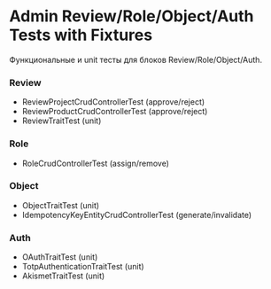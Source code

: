 # Admin Review/Role/Object/Auth Tests with Fixtures

Функциональные и unit тесты для блоков Review/Role/Object/Auth.

### Review
- ReviewProjectCrudControllerTest (approve/reject)
- ReviewProductCrudControllerTest (approve/reject)
- ReviewTraitTest (unit)

### Role
- RoleCrudControllerTest (assign/remove)

### Object
- ObjectTraitTest (unit)
- IdempotencyKeyEntityCrudControllerTest (generate/invalidate)

### Auth
- OAuthTraitTest (unit)
- TotpAuthenticationTraitTest (unit)
- AkismetTraitTest (unit)
